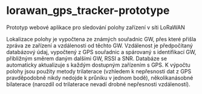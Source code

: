 # lorawan_gps_tracker-prototype
Prototyp webové aplikace pro sledování polohy zařízení v síti LoRaWAN

Lokalizace polohy je vypočtena ze známých souřadnic GW, přes které přišla zpráva ze zařízení a vzdálenosti od těchto GW. Vzdálenost je předpočítaný databázový údaj, vypočtený z GPS souřadnic a spárovaný s identifikací GW, přibližným směrem daným dalšími GW, RSSI a SNR. Databáze se automaticky aktualizuje s každým dostupným zařízením s GPS. K výpočtu polohy jsou použity metody trilaterace (vzhledem k nepřesnosti dat z GPS pravděpodobně nikdy nedojde k průniku v jednom bodě), několikanásobné bilaterace (narozdíl od trilaterace nevadí drobné nepřesnosti vzdáleností).